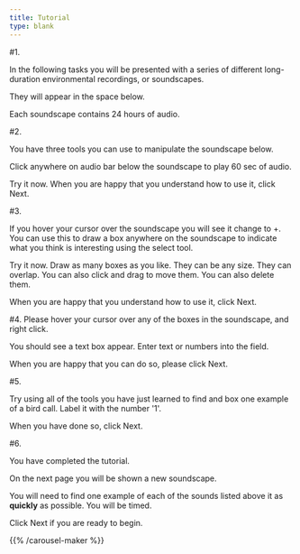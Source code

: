 ```yaml
---
title: Tutorial
type: blank
---
```


#1.

In the following tasks you will be presented with a series of different long-duration environmental recordings, or soundscapes.

They will appear in the space below.

Each soundscape contains 24 hours of audio.

#2.

You have three tools you can use to manipulate the soundscape below.

Click anywhere on audio bar below the soundscape to play 60 sec of audio.

Try it now. When you are happy that you understand how to use it, click Next.

#3.

If you hover your cursor over the soundscape you will see it change to +. You can use this to draw a box anywhere on the soundscape to indicate what you think is interesting using the select tool.

Try it now. Draw as many boxes as you like.
They can be any size. They can overlap. You can also click and drag to move them. You can also delete them.

When you are happy that you understand how to use it, click Next.

#4.
Please hover your cursor over any of the boxes in the soundscape, and right click.

You should see a text box appear. Enter text or numbers into the field.

When you are happy that you can do so, please click Next.

#5.

Try using all of the tools you have just learned to find and box one example of a bird call. Label it with the number '1'.

When you have done so, click Next.

#6.

You have completed the tutorial.

On the next page you will be shown a new soundscape.

You will need to find one example of each of the sounds listed above it as **quickly** as possible. You will be timed.

Click Next if you are ready to begin.

{{% /carousel-maker %}}
